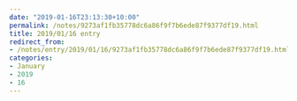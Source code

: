 ```yaml
---
date: "2019-01-16T23:13:30+10:00"
permalink: /notes/9273af1fb35778dc6a86f9f7b6ede87f9377df19.html
title: 2019/01/16 entry
redirect_from:
- /notes/entry/2019/01/16/9273af1fb35778dc6a86f9f7b6ede87f9377df19.html
categories:
- January
- 2019
- 16
---
```

